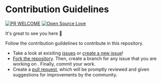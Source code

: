 # Contribution Guidelines

[![PR WELCOME](https://img.shields.io/badge/PRs-welcome-lightgreen.svg?style=flat-square)](https://github.com/bishtanuj/Machine_Learning_Algorithms/pulls)
[![Open Source Love](https://badges.frapsoft.com/os/v3/open-source.png)](https://github.com/bishtanuj/)

It's great to see you here :partying_face:

Follow the contribution guildelines to contribute in this repository.

- Take a look at exisiting [issues](https://github.com/bishtanuj/Machine_Learning_Algorithms/issues) or [create a new issue](https://github.com/bishtanuj/Machine_Learning_Algorithms/issues/new/choose)!
- [Fork the repository](https://github.com/bishtanuj/Machine_Learning_Algorithms/fork). Then, create a branch for any issue that you are working on . Finally, commit your work.
- Create a [pull request](https://github.com/bishtanuj/Machine_Learning_Algorithms/compare), which will be promptly reviewed and given suggestions for improvements by the community.
